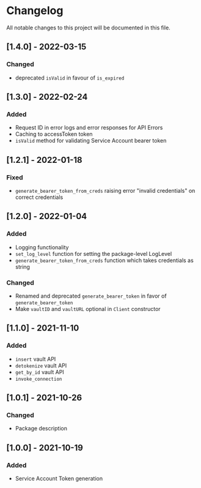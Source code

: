# Changelog

All notable changes to this project will be documented in this file.

## [1.4.0] - 2022-03-15

### Changed

- deprecated `isValid` in favour of `is_expired`

## [1.3.0] - 2022-02-24

### Added

- Request ID in error logs and error responses for API Errors
- Caching to accessToken token
- `isValid` method for validating Service Account bearer token

## [1.2.1] - 2022-01-18

### Fixed

- `generate_bearer_token_from_creds` raising error "invalid credentials" on correct credentials

## [1.2.0] - 2022-01-04

### Added

- Logging functionality
- `set_log_level` function for setting the package-level LogLevel
- `generate_bearer_token_from_creds` function which takes credentials as string

### Changed

- Renamed and deprecated `generate_bearer_token` in favor of `generate_bearer_token`
- Make `vaultID` and `vaultURL` optional in `Client` constructor

## [1.1.0] - 2021-11-10

### Added

- `insert` vault API
- `detokenize` vault API
- `get_by_id` vault API
- `invoke_connection`

## [1.0.1] - 2021-10-26

### Changed

- Package description

## [1.0.0] - 2021-10-19

### Added

- Service Account Token generation
